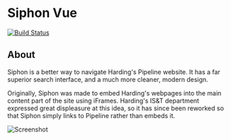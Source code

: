 # Siphon Vue
[![Build Status](https://travis-ci.org/ShepherdJerred/siphon-vue.svg?branch=master)](https://travis-ci.org/ShepherdJerred/siphon-vue)

## About

Siphon is a better way to navigate Harding's Pipeline website. It has a far superior search interface, and a much more cleaner, modern design.

Originally, Siphon was made to embed Harding's webpages into the main content part of the site using iFrames. Harding's IS&T department expressed great displeasure at this idea, so it has since been reworked so that Siphon simply links to Pipeline rather than embeds it.

![Screenshot](https://i.imgur.com/3lmHiYj.png)
